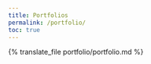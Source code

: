 ```yaml
---
title: Portfolios
permalink: /portfolio/
toc: true
---
```


{% translate_file portfolio/portfolio.md %}
